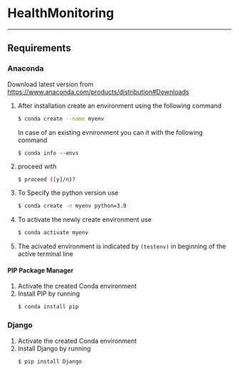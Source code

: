 # HealthMonitoring
---
## Requirements

### Anaconda

Download latest version from https://www.anaconda.com/products/distribution#Downloads

1. After installation create an environment using the following command 
    ```bash
    $ conda create --name myenv
    ```
    In case of an existing evnironment you can it with the following command
    ```bashconda info --envs
    $ conda info --envs
    ```
2. proceed with 
    ```bash
    $ proceed ([y]/n)?
    ```
3. To Specify the python version use
   ```bash
   $ conda create -n myenv python=3.9
   ```
4. To activate the newly create environment use
    ```bash
    $ conda activate myenv
    ```
5. The acivated environment is indicated by
    ```(testenv)``` in beginning of the active terminal line

#### PIP Package Manager
1. Activate the created Conda environment
2. Install PIP by running
   ```bash
   $ conda install pip
   ```

### Django
1. Activate the created Conda environment
2. Install Django by running
   ```bash
   $ pip install Django
   ```
